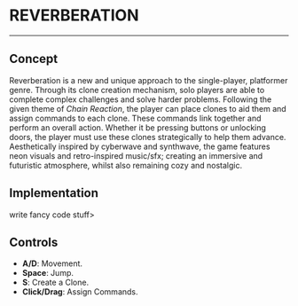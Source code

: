 # REVERBERATION
______________________________________________________________________
## Concept

Reverberation is a new and unique approach to the single-player, platformer genre. Through its clone creation mechanism, solo players are able to complete complex challenges and solve harder problems. Following the given theme of *Chain Reaction*, the player can place clones to aid them and assign commands to each clone. These commands link together and perform an overall action. Whether it be pressing buttons or unlocking doors, the player must use these clones strategically to help them advance.
Aesthetically inspired by cyberwave and synthwave, the game features neon visuals and retro-inspired music/sfx; creating an immersive and futuristic atmosphere, whilst also remaining cozy and nostalgic.

## Implementation

write fancy code stuff> 


## Controls
- **A/D**: Movement.
- **Space**: Jump.
- **S**: Create a Clone.
- **Click/Drag**: Assign Commands.
